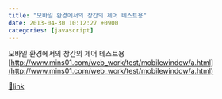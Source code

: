 ```yaml
---
title: "모바일 환경에서의 창간의 제어 테스트용"
date: 2013-04-30 10:12:27 +0900
categories: [javascript]
---
```


모바일 환경에서의 창간의 제어 테스트용  
[http://www.mins01.com/web_work/test/mobilewindow/a.html](http://www.mins01.com/web_work/test/mobilewindow/a.html)  
  



[🔗link](http://www.mins01.com/mh/tech/read/826)